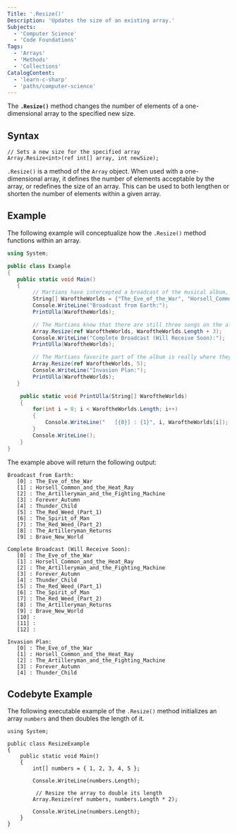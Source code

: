 ```yaml
---
Title: '.Resize()'
Description: 'Updates the size of an existing array.'
Subjects:
  - 'Computer Science'
  - 'Code Foundations'
Tags:
  - 'Arrays'
  - 'Methods'
  - 'Collections'
CatalogContent:
  - 'learn-c-sharp'
  - 'paths/computer-science'
---
```


The **`.Resize()`** method changes the number of elements of a one-dimensional array to the specified new size.

## Syntax

```pseudo
// Sets a new size for the specified array
Array.Resize<int>(ref int[] array, int newSize);
```

`.Resize()` is a method of the `Array` object. When used with a one-dimensional array, it defines the number of elements acceptable by the array, or redefines the size of an array. This can be used to both lengthen or shorten the number of elements within a given array.

## Example

The following example will conceptualize how the `.Resize()` method functions within an array.

```cs
using System;

public class Example
{
   public static void Main()
   {
        // Martians have intercepted a broadcast of the musical album, Jeff Wayne's "War of the Worlds", and they love it.  The Martians have created an array of the songs they were able to intercept.
        String[] WaroftheWorlds = {"The_Eve_of_the_War", "Horsell_Common_and_the_Heat_Ray", "The_Artilleryman_and_the_Fighting_Machine", "Forever_Autumn", "Thunder_Child", "The_Red_Weed_(Part_1)", "The_Spirit_of_Man", "The_Red_Weed_(Part_2)", "The_Artilleryman_Returns", "Brave_New_World"};
        Console.WriteLine("Broadcast from Earth:");
        PrintUlla(WaroftheWorlds);

        // The Martians know that there are still three songs on the album, but they do not know what these songs are called.  Instead, they resize their array to set empty placeholders for these songs.
        Array.Resize(ref WaroftheWorlds, WaroftheWorlds.Length + 3);
        Console.WriteLine("Complete Broadcast (Will Receive Soon):");
        PrintUlla(WaroftheWorlds);

        // The Martians favorite part of the album is really where they triumph over humanity. They decide that this part of the array is their favorite, and resize the array to only include the first five songs.
        Array.Resize(ref WaroftheWorlds, 5);
        Console.WriteLine("Invasion Plan:");
        PrintUlla(WaroftheWorlds);
   }

    public static void PrintUlla(String[] WaroftheWorlds)
    {
        for(int i = 0; i < WaroftheWorlds.Length; i++)
        {
            Console.WriteLine("   [{0}] : {1}", i, WaroftheWorlds[i]);
        }
        Console.WriteLine();
    }
}
```

The example above will return the following output:

```shell
Broadcast from Earth:
   [0] : The_Eve_of_the_War
   [1] : Horsell_Common_and_the_Heat_Ray
   [2] : The_Artilleryman_and_the_Fighting_Machine
   [3] : Forever_Autumn
   [4] : Thunder_Child
   [5] : The_Red_Weed_(Part_1)
   [6] : The_Spirit_of_Man
   [7] : The_Red_Weed_(Part_2)
   [8] : The_Artilleryman_Returns
   [9] : Brave_New_World

Complete Broadcast (Will Receive Soon):
   [0] : The_Eve_of_the_War
   [1] : Horsell_Common_and_the_Heat_Ray
   [2] : The_Artilleryman_and_the_Fighting_Machine
   [3] : Forever_Autumn
   [4] : Thunder_Child
   [5] : The_Red_Weed_(Part_1)
   [6] : The_Spirit_of_Man
   [7] : The_Red_Weed_(Part_2)
   [8] : The_Artilleryman_Returns
   [9] : Brave_New_World
   [10] :
   [11] :
   [12] :

Invasion Plan:
   [0] : The_Eve_of_the_War
   [1] : Horsell_Common_and_the_Heat_Ray
   [2] : The_Artilleryman_and_the_Fighting_Machine
   [3] : Forever_Autumn
   [4] : Thunder_Child
```

## Codebyte Example

The following executable example of the `.Resize()` method initializes an array `numbers` and then doubles the length of it.

```codebyte/csharp
using System;

public class ResizeExample
{
    public static void Main()
    {
        int[] numbers = { 1, 2, 3, 4, 5 };

        Console.WriteLine(numbers.Length);

         // Resize the array to double its length
        Array.Resize(ref numbers, numbers.Length * 2);

        Console.WriteLine(numbers.Length);
    }
}
```
